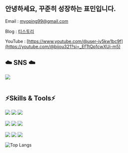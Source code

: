 
## 안녕하세요, 꾸준히 성장하는 표민입니다.

Email : myoping99@gmail.com

Blog : [티스토리](https://myopin.tistory.com/category)

YouTube : [https://www.youtube.com/@user-iy5kw1bc9f](https://youtube.com/@bijou321?si=_EfTtQp1cwXUi-m5)

## ☁️ SNS ☁️
 
 <a href="https://www.instagram.com/myopingu_/" target="_blank"><img src="https://img.shields.io/badge/instagram-E4405F?style=flat-square&logo=instagram&logoColor=white"/></a>
 <br/><br/>
## ⚡Skills & Tools⚡

<img src="https://img.shields.io/badge/HTML-FCBFBD?style=fot-the-badge&logo=HTML5&logoColor=E34F26"> <img src="https://img.shields.io/badge/CSS-FCBFBD?style=fot-the-badge&logo=CSS3&logoColor=1572B6"> <img src="https://img.shields.io/badge/Java Script-FCBFBD?style=fot-the-badge&logo=JavaScript&logoColor=F7DF1E">
<br/><br/>
<img src="https://img.shields.io/badge/Java-E8E8E8?style=fot-the-badge&logo=java&logoColor=white"> <img src="https://img.shields.io/badge/springboot-6DB33F?style=fot-the-badge&logo=springboot&logoColor=white"> <img src="https://img.shields.io/badge/Python-3776AB?style=fot-the-badge&logo=Python&logoColor=white">
 <br/><br/>
 <img src="https://img.shields.io/badge/MySQL-4479A1?style=fot-the-badge&logo=MySQL&logoColor=white"> <img src="https://img.shields.io/badge/github-181717?style=fot-the-badge&logo=github&logoColor=white"> <img src="https://img.shields.io/badge/git-F05032?style=fot-the-badge&logo=git&logoColor=white">
 
![Top Langs](https://github-readme-stats.vercel.app/api/top-langs/?username=pyominmin&layout=compact)
